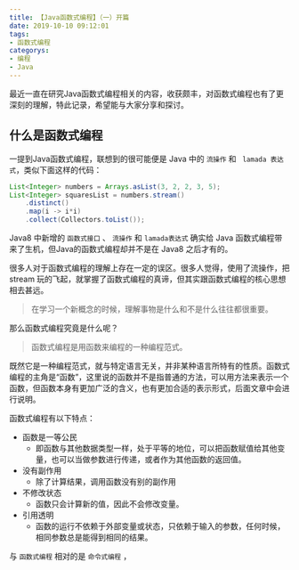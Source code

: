 ```yaml
---
title: 【Java函数式编程】（一）开篇
date: 2019-10-10 09:12:01
tags: 
- 函数式编程
categorys:
- 编程
- Java
---
```


最近一直在研究Java函数式编程相关的内容，收获颇丰，对函数式编程也有了更深刻的理解，特此记录，希望能与大家分享和探讨。

## 什么是函数式编程

一提到Java函数式编程，联想到的很可能便是 Java 中的 `流操作` 和 ` lamada 表达式`，类似下面这样的代码：

```java
List<Integer> numbers = Arrays.asList(3, 2, 2, 3, 5);
List<Integer> squaresList = numbers.stream()
    .distinct()
    .map(i -> i*i)
    .collect(Collectors.toList());
```

Java8 中新增的 `函数式接口` 、 `流操作` 和 `lamada表达式` 确实给 Java 函数式编程带来了生机，但Java的函数式编程却并不是在 Java8 之后才有的。

很多人对于函数式编程的理解上存在一定的误区。很多人觉得，使用了流操作，把 stream 玩的飞起，就掌握了函数式编程的真谛，但其实跟函数式编程的核心思想相去甚远。

>  在学习一个新概念的时候，理解事物是什么和不是什么往往都很重要。

那么函数式编程究竟是什么呢？

> 函数式编程是用函数来编程的一种编程范式。

既然它是一种编程范式，就与特定语言无关，并非某种语言所特有的性质。函数式编程的主角是“函数”，这里说的函数并不是指普通的方法，可以用方法来表示一个函数，但函数本身有更加广泛的含义，也有更加合适的表示形式，后面文章中会进行说明。

函数式编程有以下特点：

* 函数是一等公民
  * 即函数与其他数据类型一样，处于平等的地位，可以把函数赋值给其他变量，也可以当做参数进行传递，或者作为其他函数的返回值。
* 没有副作用
  * 除了计算结果，调用函数没有别的副作用
* 不修改状态
  * 函数只会计算新的值，因此不会修改变量。
* 引用透明
  * 函数的运行不依赖于外部变量或状态，只依赖于输入的参数，任何时候，相同参数总是能得到相同的结果。

与 `函数式编程` 相对的是 `命令式编程` ，